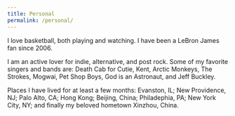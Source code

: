 ```yaml
---
title: Personal
permalink: /personal/
---
```

I love basketball, both playing and watching. I have been a LeBron James fan since 2006.

I am an active lover for indie, alternative, and post rock. Some of my favorite singers and bands are: Death Cab for Cutie, Kent, Arctic Monkeys, The Strokes, Mogwai, Pet Shop Boys, God is an Astronaut, and Jeff Buckley.

<!-- My favorite book and movie are both ***The Lord of the Rings*** by J.R.R. Tolkien. I've recently started on the Wuxia(武侠) series by Jin Yong(金庸). Though my progress is slow, I hope to finish them by the time I graduate. -->

Places I have lived for at least a few months: Evanston, IL; New Providence, NJ; Palo Alto, CA; Hong Kong; Beijing, China; Philadephia, PA; New York City, NY; and finally my beloved hometown Xinzhou, China.
